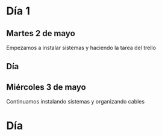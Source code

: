 # Día 1   
## Martes 2 de mayo   
Empezamos a instalar sistemas y haciendo la tarea del trello
## Día   
## Miércoles 3 de mayo   
Continuamos instalando sistemas y organizando cables
# Día 
